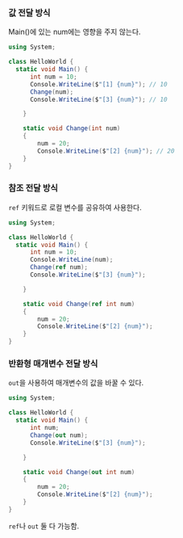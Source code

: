 ### 값 전달 방식

Main()에 있는 num에는 영향을 주지 않는다.

```c#
using System;

class HelloWorld {
  static void Main() {
      int num = 10;
      Console.WriteLine($"[1] {num}"); // 10
      Change(num);
      Console.WriteLine($"[3] {num}"); // 10

    }

    static void Change(int num)
    {
        num = 20;
        Console.WriteLine($"[2] {num}"); // 20
    }
}
```



### 참조 전달 방식

`ref` 키워드로 로컬 변수를 공유하여 사용한다.

```c#
using System;

class HelloWorld {
  static void Main() {
      int num = 10;
      Console.WriteLine(num);
      Change(ref num);
      Console.WriteLine($"[3] {num}");

    }

    static void Change(ref int num)
    {
        num = 20;
        Console.WriteLine($"[2] {num}");
    }
}
```



### 반환형 매개변수 전달 방식

`out`을 사용하여 매개변수의 값을 바꿀 수 있다.

``` c#
using System;

class HelloWorld {
  static void Main() {
      int num;
      Change(out num);
      Console.WriteLine($"[3] {num}");

    }

    static void Change(out int num)
    {
        num = 20;
        Console.WriteLine($"[2] {num}");
    }
}
```

`ref`나 `out` 둘 다 가능함.